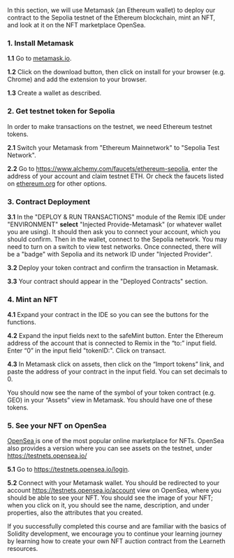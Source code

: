 In this section, we will use Metamask (an Ethereum wallet) to deploy our contract to the Sepolia testnet of the Ethereum blockchain, mint an NFT, and look at it on the NFT marketplace OpenSea.

### 1. Install Metamask
**1.1** Go to <a href="https://metamask.io/" target="_blank">metamask.io</a>.

**1.2** Click on the download button, then click on install for your browser (e.g. Chrome) and add the extension to your browser.

**1.3** Create a wallet as described.

### 2. Get testnet token for Sepolia
In order to make transactions on the testnet, we need Ethereum testnet tokens.

**2.1** Switch your Metamask from "Ethereum Mainnetwork" to "Sepolia Test Network".

**2.2** Go to <a href="https://www.alchemy.com/faucets/ethereum-sepolia" 
target="_blank">https://www.alchemy.com/faucets/ethereum-sepolia</a>, enter the address of your account and claim testnet ETH.
Or check the faucets listed on <a href="https://ethereum.org/en/developers/docs/networks/#testnet-faucets" target="_blank">ethereum.org</a> for other options.

### 3. Contract Deployment
**3.1** In the "DEPLOY & RUN TRANSACTIONS" module of the Remix IDE under "ENVIRONMENT" **select** "Injected Provide-Metamask" (or whatever wallet you are using). It should then ask you to connect your account, which you should confirm. Then in the wallet, connect to the Sepolia network.  You may need to turn on a switch to view test networks. Once connected, there will be a "badge" with Sepolia and its network ID under "Injected Provider".

**3.2** Deploy your token contract and confirm the transaction in Metamask.

**3.3**  Your contract should appear in the "Deployed Contracts" section.

### 4. Mint an NFT
**4.1** Expand your contract in the IDE so you can see the buttons for the functions.

**4.2** Expand the input fields next to the safeMint button. Enter the Ethereum address of the account that is connected to Remix in the “to:” input field. Enter “0” in the input field "tokenID:". Click on transact.

**4.3** In Metamask click on assets, then click on the “Import tokens” link, and paste the address of your contract in the input field. You can set decimals to 0. 

You should now see the name of the symbol of your token contract (e.g. GEO) in your “Assets” view in Metamask. You should have one of these tokens.

### 5. See your NFT on OpenSea
<a href="https://opensea.io/" 
target="_blank">OpenSea </a> is one of the most popular online marketplace for NFTs. OpenSea also provides a version where you can see assets on the testnet, under <a href="https://testnets.opensea.io/" 
target="_blank">https://testnets.opensea.io/</a>

**5.1** Go to <a href="https://testnets.opensea.io/login" 
target="_blank">https://testnets.opensea.io/login</a>.

**5.2** Connect with your Metamask wallet. You should be redirected to your account <a href="https://testnets.opensea.io/account" target="_blank">https://testnets.opensea.io/account</a> view on OpenSea, where you should be able to see your NFT. You should see the image of your NFT; when you click on it, you should see the name, description, and under properties, also the attributes that you created.

If you successfully completed this course and are familiar with the basics of Solidity development, we encourage you to continue your learning journey by learning how to create your own NFT auction contract from the Learneth resources.  